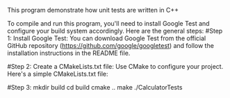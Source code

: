 This program demonstrate how unit tests are written in C++

To compile and run this program, you'll need to install Google Test and configure your build system accordingly. Here are the general steps:
#Step 1:
Install Google Test: You can download Google Test from the official GitHub repository (https://github.com/google/googletest) and follow the installation instructions in the README file.

#Step 2:
Create a CMakeLists.txt file: Use CMake to configure your project. Here's a simple CMakeLists.txt file:

#Step 3:
mkdir build
cd build
cmake ..
make
./CalculatorTests
